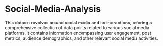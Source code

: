 # Social-Media-Analysis
This dataset revolves around social media and its interactions, offering a comprehensive collection of data points related to various social media platforms. It contains information encompassing user engagement, post metrics, audience demographics, and other relevant social media activities.
